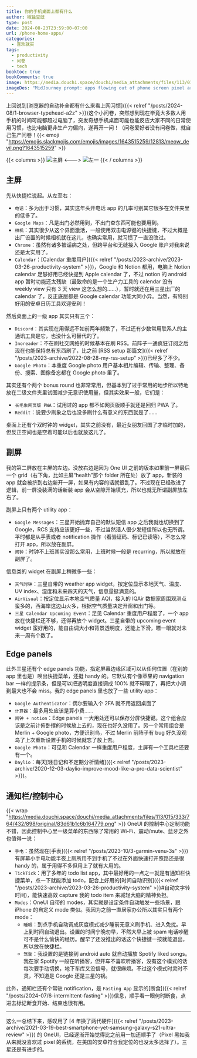 ```yaml
---
title: 你的手机桌面上都有什么
author: 椒盐豆豉
type: post
date: 2024-08-23T23:59:00-07:00
url: /phone-home-apps/
categories:
  - 喜欢就买
tags:
  - productivity
  - 问卷
  - tech
booktoc: true
bookComments: true
image: https://media.douchi.space/douchi/media_attachments/files/113/015/584/616/053/988/original/c996b1f25ed9b960.png
imageDes: "MidJourney prompt: apps flowing out of phone screen pixel art style --ar 16:9 "
---
```


上回说到[浏览器的自动补全都有什么来看上网习惯]({{< relref "/posts/2024-08/1-browser-typehead-a2z" >}})这个小问卷，突然想到现在毕竟大多数人用手机的时间可能都超过电脑了，突发奇想手机桌面可能也能反应大家不同的日常使用习惯，也比电脑更非生产力偏向，遂再开一问！（问卷爱好者没有问卷做，就自己生产问卷！{{< emoji "https://emojis.slackmojis.com/emojis/images/1643515259/12813/meow_devil.png?1643515259" >}}

<!--more-->

{{< columns >}}
![主屏](https://media.douchi.space/douchi/media_attachments/files/113/015/325/546/865/945/original/ed13b1f8bbad8a5d.png)
<--->
![左一](https://media.douchi.space/douchi/media_attachments/files/113/015/563/058/066/232/original/cd2c4534a44a3c62.png)
{{< / columns >}}

## 主屏
先从快捷栏说起。从左至右：
- `电话`：多为出于习惯，其实这年头开电话 app 的几率可别其它很多在文件夹里的低多了。
- `Google Maps`：凡是出门必然用到，不出门查东西可能也要用到。
- `相机`：其实很少从这个界面激活，一般使用双击电源键的快捷键，不过大概是出厂设置的时候相机就在这儿，也确实常用，就习惯了一直没改过。
- `Chrome`：虽然有诸多被诟病之处，但跨平台和无缝接入 Google 账户对我来说还是太实用了。
- `Calendar`：[Calendar 重度用户]({{< relref "/posts/2023-archive/2023-03-26-productivity-system" >}})，Google 和 Notion 都用，电脑上 Notion calendar 足够好用已经快提到 Apple calendar 了，不过 notion 的 android app 暂时功能还太残缺（最致命的是一个生产力工具的 calendar 没有 weekly view 只有 3 天 view 这怎么想的……），暂时就还在用三星出厂的 calendar 了，反正底层都是 Google calendar 功能大同小异。当然，有特别好用的安卓日历工具欢迎安利！

然后桌面上的一级 app 其实只有三个：
- `Discord`：其实现在用得远不如前两年频繁了，不过还有少数常用联系人的主通讯工具是它，也没什么可替代的了。
- `Inoreader`：不在刷社交网络的时候基本在刷 RSS。前阵子一通疯狂订阅之后现在也能保持总有东西刷了，比之前 [RSS setup 那篇文]({{< relref "/posts/2023-archive/2022-08-28-my-rss-setup" >}})已经多了不少。
- `Google Photo`：本重度 Google photo 用户基本相片编辑、传输、整理、备份、搜索、图像备忘都在 Google photo 里了。

其实还有个两个 bonus round 也非常常用，但基本到了过于常用的地步所以特地放在二级文件夹里试图减少无意识使用量，但其实效果一般，它们是：
- `长毛象网页版 PWA`：试用过的 app 都不如网页版顺手就还是回归 PWA 了。
- `Reddit`：说要少刷象之后也没多刷什么有意义的东西就是了…… 

桌面上还有个双时钟的 widget，其实之前没有，最近女朋友回国了才临时加的，但反正空间也是空着可能以后也就放这儿了。

## 副屏
我的第二屏放在主屏的左边。没放右边是因为 One UI 之前的版本如果前一屏最后一个 grid（右下角，比如主屏“health”那个 folder 所在处）放了 app，新装的 app 就会被挤到右边新开一屏，如果有内容的话就很乱了。不过现在已经改进了逻辑，前一屏没装满的话新装 app 会从空隙开始填充，所以也就无所谓副屏放左右了。

副屏上只有两个 utility app：
- `Google Messages`：三星开始抛弃自己的默认短信 app 之后我就也切换到了 Google，RCS 支持应该更好一些，不过当然活人很少发短信所以也无所谓。平时都是从手表或者 notification 操作（看验证码、标记已读等），不怎么常打开 app，所以放在副屏。
- `闹钟`：时钟不上班其实没那么常用，上班时候一般是 recurring，所以就放在副屏了。

信息类的 widget 在副屏上稍微多一些：
- `天气时钟`：三星自带的 weather app widget，按定位显示本地天气、温度、UV index、湿度和未来四天的天气，信息量挺满意的。
- `AirVisual`：按定位显示本地空气质量 AQI，接入的 IQAir 数据家周围观测点蛮多的，西海岸这边山火多，根据空气质量决定开窗和出门等。
- `三星 Calendar Upcoming Event`：足见 Calendar 重度用户程度了，一个 app 放在快捷栏还不够，还得再放个 widget。三星自带的 upcoming event widget 蛮好用的，能自由调大小和背景透明度，还能上下滑，瞟一眼就对未来一周有个数了。

## Edge panels 
此外三星还有个 edge panels 功能，指定屏幕边缘区域可以从任何位置（在别的 app 里也是）唤出快捷菜单，还挺 handy 的。它默认有个像苹果的 navigation bar 一样的提示条，但是可以把透明度直接调成 100% 就不碍眼了，再把大小调到最大也不会 miss。我的 edge panels 里也放了一些 utility app：
- `Google Authenticator`：偶尔要输入个 2FA 就不用返回桌面了
- `计算器`：最多用处应该是算小费……
- `闹钟 + notion`：Edge panels 一大用处还可以保存分屏快捷键。这个组合应该是之前计俯卧撑的时候放上去的，现在也好久没用了。另一个常用组合是 Merlin + Google photo，方便识别鸟，不过 Merlin 前阵子有 bug 好久没观鸟了上次重新设置手机的时候就忘了放上去。
- `Google Photo`：可见和 Calendar 一样重度用户程度，主屏有一个工具栏还要有一个。
- `Daylio`：每天[轻日记和不定期分析情绪]({{< relref "/posts/2023-archive/2020-12-03-daylio-improve-mood-like-a-pro-data-scientist" >}})。

## 通知栏/控制中心
{{< wrap "https://media.douchi.space/douchi/media_attachments/files/113/015/333/764/432/898/original/83d61b1c6b164779.png" >}}
OneUI 的控制中心定制功能不错，因此控制中心里一级菜单的东西除了常用的 Wi-Fi、震动/mute、蓝牙之外也值得一说：
- `手电`：虽然现在[手表]({{< relref "/posts/2023-10/3-garmin-venu-3s" >}})有屏幕小手电功能半夜上厕所用不到手机了不过在外面快速打开照路还是很 handy 的，属于用得不多但用上了就有大用的。
- `TickTick`：用了多年的 todo list app，其中最好用的一点之一就是有通知栏快捷菜单，点一下就能添加 todo，配合上好用的[时间自动识别]({{< relref "/posts/2023-archive/2023-03-26-productivity-system" >}}#自动文字转时间)，能快速高效 capture 我的 todo item 来减轻大脑的精神负担。
- `Modes`：OneUI 自带的 modes，其实就是设定条件自动触发一些场景，跟 iPhone 的自定义 mode 类似。我因为之前一直居家办公所以其实只有两个 mode：
  - `睡眠`：到点手机自动调成灰度模式减少睡前无意义刷手机、进入免扰。早上到时间自动退出。设置的时间宁晚勿早，不然大早上被 spam 电话吵醒可不是什么愉快的经历。醒早了还没推出的话这个快捷键一按就能退出，所以放在快捷栏。
  - `驾驶`：我设置的是链接到 android auto 就自动播放 Spotify liked songs。我在家 Spotify 一般在听播客，但开车不喜欢听播客，没有这个模式的话每次要手动切换，地下车库又没信号，就很麻烦。不过这个模式时灵时不灵，不知道是 Google 还是三星的锅。

此外，通知栏还有个常驻 notification，是 `Fasting App` 显示的[断食]({{< relref "/posts/2024-07/6-intermittent-fasting" >}})信息，顺手看一眼何时断食，点进去标记断食开始、结束也很有用。

---

这么一总结下来，感叹用了 [4 年换了两代硬件]({{< relref "/posts/2023-archive/2021-03-19-best-smartphone-yet-samsung-galaxy-s21-ultra-review" >}}) 的 OneUI，已经逐渐开始觉得比之前用一加还顺手了（Pixel 黑如我从来就没喜欢过 pixel 的系统，在美国的安卓符合我定位的也没太多选择了）。三星还是有进步的。